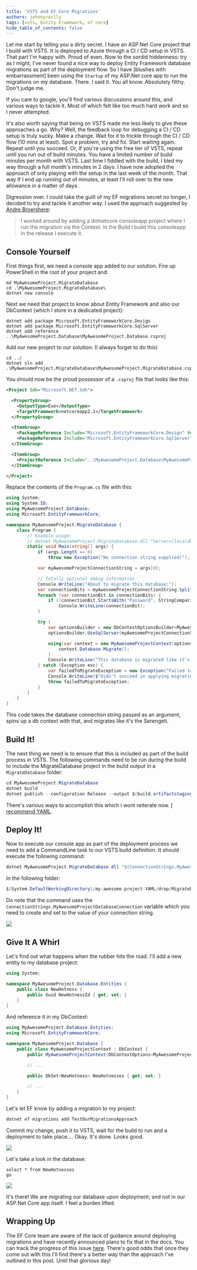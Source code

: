 ```yaml
---
title: 'VSTS and EF Core Migrations'
authors: johnnyreilly
tags: [vsts, Entity Framework, ef core]
hide_table_of_contents: false
---
```


Let me start by telling you a dirty secret. I have an ASP.Net Core project that I build with VSTS. It is deployed to Azure through a CI / CD setup in VSTS. That part I'm happy with. Proud of even. Now to the sordid hiddenness: try as I might, I've never found a nice way to deploy Entity Framework database migrations as part of the deployment flow. So I have [blushes with embarrassment] been using the `Startup` of my ASP.Net core app to run the migrations on my database. There. I said it. You all know. Absolutely filthy. Don't judge me.

<!--truncate-->

If you care to google, you'll find various discussions around this, and various ways to tackle it. Most of which felt like too much hard work and so I never attempted.

It's also worth saying that being on VSTS made me less likely to give these approaches a go. Why? Well, the feedback loop for debugging a CI / CD setup is truly sucky. Make a change. Wait for it to trickle through the CI / CD flow (10 mins at least). Spot a problem, try and fix. Start waiting again. Repeat until you succeed. Or, if you're using the free tier of VSTS, repeat until you run out of build minutes. You have a limited number of build minutes per month with VSTS. Last time I fiddled with the build, I bled my way through a full month's minutes in 2 days. I have now adopted the approach of only playing with the setup in the last week of the month. That way if I end up running out of minutes, at least I'll roll over to the new allowance in a matter of days.

Digression over. I could take the guilt of my EF migrations secret no longer, I decided to try and tackle it another way. I used the approach suggested by [Andre Broers](https://github.com/broersa)[here](https://github.com/aspnet/EntityFrameworkCore/issues/9841#issuecomment-395712061):

> I worked around by adding a dotnetcore consoleapp project where I run the migration via the Context. In the Build I build this consoleapp in the release I execute it.

## Console Yourself

First things first, we need a console app added to our solution. Fire up PowerShell in the root of your project and:

```console
md MyAwesomeProject.MigrateDatabase
cd .\MyAwesomeProject.MigrateDatabase\
dotnet new console
```

Next we need that project to know about Entity Framework and also our DbContext (which I store in a dedicated project):

```console
dotnet add package Microsoft.EntityFrameworkCore.Design
dotnet add package Microsoft.EntityFrameworkCore.SqlServer
dotnet add reference ..\MyAwesomeProject.Database\MyAwesomeProject.Database.csproj
```

Add our new project to our solution: (I always forget to do this)

```console
cd ../
dotnet sln add .\MyAwesomeProject.MigrateDatabase\MyAwesomeProject.MigrateDatabase.csproj
```

You should now be the proud possessor of a `.csproj` file that looks like this:

```xml
<Project Sdk="Microsoft.NET.Sdk">

  <PropertyGroup>
    <OutputType>Exe</OutputType>
    <TargetFramework>netcoreapp2.1</TargetFramework>
  </PropertyGroup>

  <ItemGroup>
    <PackageReference Include="Microsoft.EntityFrameworkCore.Design" Version="2.1.1" />
    <PackageReference Include="Microsoft.EntityFrameworkCore.SqlServer" Version="2.1.1" />
  </ItemGroup>

  <ItemGroup>
    <ProjectReference Include="..\MyAwesomeProject.Database\MyAwesomeProject.Database.csproj" />
  </ItemGroup>

</Project>
```

Replace the contents of the `Program.cs` file with this:

```cs
using System;
using System.IO;
using MyAwesomeProject.Database;
using Microsoft.EntityFrameworkCore;

namespace MyAwesomeProject.MigrateDatabase {
    class Program {
        // Example usage:
        // dotnet MyAwesomeProject.MigrateDatabase.dll "Server=(localdb)\\mssqllocaldb;Database=MyAwesomeProject;Trusted_Connection=True;"
        static void Main(string[] args) {
            if (args.Length == 0)
                throw new Exception("No connection string supplied!");

            var myAwesomeProjectConnectionString = args[0];

            // Totally optional debug information
            Console.WriteLine("About to migrate this database:");
            var connectionBits = myAwesomeProjectConnectionString.Split(";");
            foreach (var connectionBit in connectionBits) {
                if (!connectionBit.StartsWith("Password", StringComparison.CurrentCultureIgnoreCase))
                    Console.WriteLine(connectionBit);
            }

            try {
                var optionsBuilder = new DbContextOptionsBuilder<MyAwesomeProjectContext>();
                optionsBuilder.UseSqlServer(myAwesomeProjectConnectionString);

                using(var context = new MyAwesomeProjectContext(optionsBuilder.Options)) {
                    context.Database.Migrate();
                }
                Console.WriteLine("This database is migrated like it's the Serengeti!");
            } catch (Exception exc) {
                var failedToMigrateException = new Exception("Failed to apply migrations!", exc);
                Console.WriteLine($"Didn't succeed in applying migrations: {exc.Message}");
                throw failedToMigrateException;
            }
        }
    }
}
```

This code takes the database connection string passed as an argument, spins up a db context with that, and migrates like it's the Serengeti.

## Build It!

The next thing we need is to ensure that this is included as part of the build process in VSTS. The following commands need to be run during the build to include the MigrateDatabase project in the build output in a `MigrateDatabase` folder:

```cs
cd MyAwesomeProject.MigrateDatabase
dotnet build
dotnet publish --configuration Release --output $(build.artifactstagingdirectory)/MigrateDatabase
```

There's various ways to accomplish this which I wont reiterate now. [I recommend YAML](../2018-06-16-vsts-yaml-up/index.md).

## Deploy It!

Now to execute our console app as part of the deployment process we need to add a CommandLine task to our VSTS build definition. It should execute the following command:

```cs
dotnet MyAwesomeProject.MigrateDatabase.dll "$(ConnectionStrings.MyAwesomeProjectDatabaseConnection)"
```

In the following folder:

```cs
$(System.DefaultWorkingDirectory)/my-awesome-project-YAML/drop/MigrateDatabase
```

Do note that the command uses the `ConnectionStrings.MyAwesomeProjectDatabaseConnection` variable which you need to create and set to the value of your connection string.

![](Screenshot-2018-06-24-10.55.27.webp)

## Give It A Whirl

Let's find out what happens when the rubber hits the road. I'll add a new entity to my database project:

```cs
using System;

namespace MyAwesomeProject.Database.Entities {
    public class NewHotness {
        public Guid NewHotnessId { get; set; }
    }
}
```

And reference it in my DbContext:

```cs
using MyAwesomeProject.Database.Entities;
using Microsoft.EntityFrameworkCore;

namespace MyAwesomeProject.Database {
    public class MyAwesomeProjectContext : DbContext {
        public MyAwesomeProjectContext(DbContextOptions<MyAwesomeProjectContext> options) : base(options) { }

        // ...

        public DbSet<NewHotness> NewHotnesses { get; set; }

        // ...
    }
}
```

Let's let EF know by adding a migration to my project:

```cs
dotnet ef migrations add TestOurMigrationsApproach
```

Commit my change, push it to VSTS, wait for the build to run and a deployment to take place.... Okay. It's done. Looks good.

![](Screenshot-2018-06-24-09.02.22.webp)

Let's take a look in the database:

```console
select * from NewHotnesses
go
```

![](Screenshot-2018-06-24-08.59.00.webp)

It's there! We are migrating our database upon deployment; and not in our ASP.Net Core app itself. I feel a burden lifted.

## Wrapping Up

The EF Core team are aware of the lack of guidance around deploying migrations and have recently announced plans to fix that in the docs. You can track the progress of this issue [here](https://github.com/aspnet/EntityFramework.Docs/issues/691). There's good odds that once they come out with this I'll find there's a better way than the approach I've outlined in this post. Until that glorious day!
